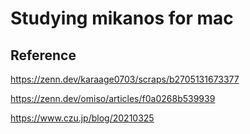 # Studying mikanos for mac

## Reference

https://zenn.dev/karaage0703/scraps/b2705131673377

https://zenn.dev/omiso/articles/f0a0268b539939

https://www.czu.jp/blog/20210325